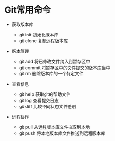 # Git常用命令

- 获取版本库
  - git init 初始化版本库
  - git clone 复制远程版本库

- 版本管理
  - git add 将已修改文件纳入到暂存区中
  - git commit 将暂存区中的文件提交的版本库当中
  - git rm 删除版本库的一个特定文件

- 查看信息
  - git help 获取git的帮助文件
  - git log 查看提交日志
  - git diff 比较不同状态文件差别

- 远程协作
  - git pull 从远程版本库文件拉取到本地
  - git push 将本地版本库文件推送到远程版本库
